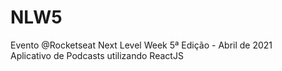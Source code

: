 # NLW5
Evento @Rocketseat Next Level Week 5ª Edição - Abril de 2021 <br>
Aplicativo de Podcasts utilizando ReactJS
